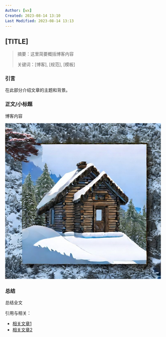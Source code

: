 ```yaml
---
Author: [wx]
Created: 2023-08-14 13:10
Last Modified: 2023-08-14 13:13
---
```


## [TITLE]

> 摘要：这里简要概括博客内容
>
> 关键词：[博客], [规范], [模板]

### 引言

在此部分介绍文章的主题和背景。

### 正文/小标题

博客内容

![test](./images/test.jpg)



### 总结

总结全文

引用与相关：

- [相关文章1](链接)
- [相关文章2](链接)
